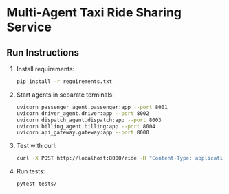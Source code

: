 # Multi-Agent Taxi Ride Sharing Service

## Run Instructions
1. Install requirements:
   ```bash
   pip install -r requirements.txt
   ```
2. Start agents in separate terminals:
   ```bash
   uvicorn passenger_agent.passenger:app --port 8001
   uvicorn driver_agent.driver:app --port 8002
   uvicorn dispatch_agent.dispatch:app --port 8003
   uvicorn billing_agent.billing:app --port 8004
   uvicorn api_gateway.gateway:app --port 8000
   ```
3. Test with curl:
   ```bash
   curl -X POST http://localhost:8000/ride -H "Content-Type: application/json" -d '{"name":"Ali","pickup":"Mall Road","dropoff":"Airport"}'
   ```

4. Run tests:
   ```bash
   pytest tests/
   ```
